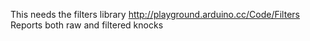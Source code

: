 This needs the filters library
http://playground.arduino.cc/Code/Filters
Reports both raw and filtered knocks
